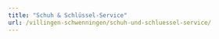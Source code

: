 ```yaml
---
title: "Schuh & Schlüssel-Service"
url: /villingen-schwenningen/schuh-und-schluessel-service/
---
```

